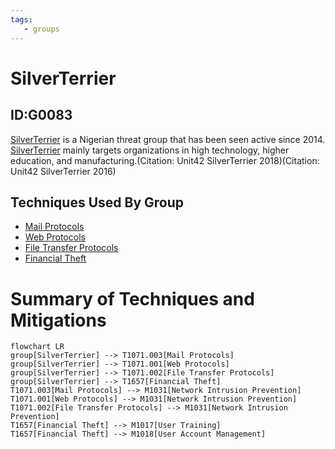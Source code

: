```yaml
---
tags:
   - groups
---
```

# SilverTerrier
## ID:G0083
[SilverTerrier](groups/G0083) is a Nigerian threat group that has been seen active since 2014. [SilverTerrier](groups/G0083) mainly targets organizations in high technology, higher education, and manufacturing.(Citation: Unit42 SilverTerrier 2018)(Citation: Unit42 SilverTerrier 2016)
## Techniques Used By Group
* [Mail Protocols](techniques/T1071/003)
* [Web Protocols](techniques/T1071/001)
* [File Transfer Protocols](techniques/T1071/002)
* [Financial Theft](techniques/T1657)

# Summary of Techniques and Mitigations
```mermaid
flowchart LR
group[SilverTerrier] --> T1071.003[Mail Protocols]
group[SilverTerrier] --> T1071.001[Web Protocols]
group[SilverTerrier] --> T1071.002[File Transfer Protocols]
group[SilverTerrier] --> T1657[Financial Theft]
T1071.003[Mail Protocols] --> M1031[Network Intrusion Prevention]
T1071.001[Web Protocols] --> M1031[Network Intrusion Prevention]
T1071.002[File Transfer Protocols] --> M1031[Network Intrusion Prevention]
T1657[Financial Theft] --> M1017[User Training]
T1657[Financial Theft] --> M1018[User Account Management]
```